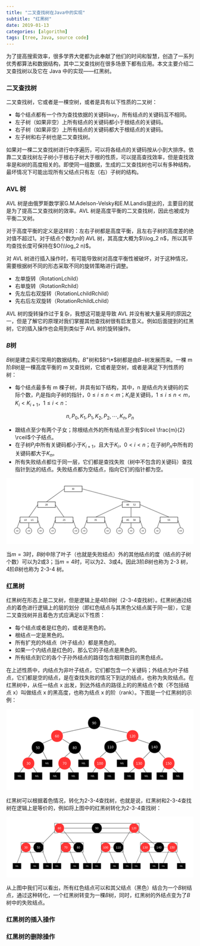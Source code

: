 ```yaml
---
title: "二叉查找树在Java中的实现"
subtitle: "红黑树"
date: 2019-01-13
categories: [algorithm]
tags: [tree, Java, source code]
---
```


为了提高搜索效率，很多学界大佬都为此奉献了他们的时间和智慧，创造了一系列优秀都算法和数据结构，其中二叉查找树在很多场景下都有应用。本文主要介绍二叉查找树以及它在 Java 中的实现——红黑树。

### 二叉查找树

二叉查找树，它或者是一棵空树，或者是具有以下性质的二叉树：

- 每个结点都有一个作为查找依据的关键码`key`，所有结点的关键码互不相同。
- 左子树（如果非空）上所有结点的关键码都小于根结点的关键码。
- 右子树（如果非空）上所有结点的关键码都大于根结点的关键码。
- 左子树和右子树也是二叉查找树。

如果对一棵二叉查找树进行中序遍历，可以将各结点的关键码按从小到大排序。依靠二叉查找树左子树小于根右子树大于根的性质，可以提高查找效率，但是查找效率是和树的高度相关的。即使同一组数据，生成的二叉查找树也可以有多种结构，最坏情况下可能出现所有父结点只有左（右）子树的结构。

### AVL 树

AVL 树是由俄罗斯数学家G.M.Adelson-Velsky和E.M.Landis提出的，主要目的就是为了提高二叉查找树的效率。AVL 树是高度平衡的二叉查找树，因此也被成为平衡二叉树。

对于高度平衡的定义是这样的：左右子树都是高度平衡，且左右子树的高度差的绝对值不超过1。对于结点个数为n的 AVL 树，其高度大概为$\\log_2 n$，所以其平均查找长度可保持在$O(\\log_2 n)$。

对 AVL 树进行插入操作时，有可能导致树对高度平衡性被破坏，对于这种情况，需要根据树不同的形态采取不同的旋转策略进行调整。

- 左单旋转（RotationLchild）
- 右单旋转（RotationRchild）
- 先左后右双旋转（RotationLchildRchild）
- 先右后左双旋转（RotationRchildLchild）

AVL 树的旋转操作过于复杂，我想这可能是导致 AVL 并没有被大量采用的原因之一，但是了解它的原理对我们掌握其他查找树很有启发意义。例如后面提到的红黑树，它的插入操作也会用到类似于 AVL 树的旋转操作。

### $B$树

$B$树是建立索引常用的数据结构，$B^+$树和$B^\*$树都是由$B-$树发展而来。一棵 m 阶$B$树是一棵高度平衡的 m 叉查找树，它或者是空树，或者是满足下列性质的树：

- 每个结点最多有 m 棵子树，并具有如下结构，其中，n 是结点内关键码的实际个数，$P_i$是指向子树的指针，$0 \leq i \leq n < m$；$K_i$是关键码，$1 \leq i \leq n < m$，$K_i < K_{i+1}$，$1 \leq i < n$：

$$n,P_0,K_1,P_1,K_2,P_2,\cdots,K_n,P_n$$

- 跟结点至少有两个子女；除根结点外的所有结点至少有$\lceil \frac{m}{2} \rceil$个子结点。
- 在子树$P_i$中所有关键码都小于$K_{i+1}$，且大于$K_i$，$0 < i < n$；在子树$P_n$中所有的关键码都大于$K_n$。
- 所有失败结点都位于同一层，它们都是查找失败（树中不包含的关键码）查找指针到达的结点。失败结点都为空结点，指向它们的指针都为空。

![3阶B树][picture 1]

当$m = 3$时，$B$树中除了叶子（也就是失败结点）外的其他结点的度（结点的子树个数）可以为2或3；当$m = 4$时，可以为2、3或4。因此3阶$B$树也称为 2-3 树，4阶$B$树也称为 2-3-4 树。

### 红黑树

红黑树在形态上是二叉树，但是逻辑上是4阶$B$树（2-3-4查找树）。红黑树通过结点的着色进行逻辑上的层的划分（即红色结点与其黑色父结点属于同一层），它是二叉查找树并且着色方式应满足以下性质：

- 每个结点或者是红色的，或者是黑色的。
- 根结点一定是黑色的。
- 所有扩充的外结点（叶子结点）都是黑色的。
- 如果一个内结点是红色的，那么它的子结点是黑色的。
- 所有结点到它的各个子孙外结点的路径包含相同数目的黑色结点。

在上述性质中，内结点为非叶子结点，它们都包含一个关键码；外结点为叶子结点，它们都是空的结点，是在查找失败的情况下到达的结点，也称为失败结点。在红黑树中，从任一结点 x 出发，到达外结点的路径上的的黑结点个数（不包括结点 x）叫做结点 x 的黑高度，也称为结点 x 的阶（rank）。下图是一个红黑树的示例：

![红黑树][picture 2]

红黑树可以根据着色情况，转化为2-3-4查找树，也就是说，红黑树和2-3-4查找树在逻辑上是等价的，例如将上图中的红黑树转化为2-3-4查找树：

![红黑树转化为4阶B树][picture 3]

从上图中我们可以看出，所有红色结点可以和其父结点（黑色）结合为一个$B$树结点，通过这种转化，一个红黑树转变为一棵$B$树，同时，红黑树的外结点变为了$B$树中的失败结点。

### 红黑树的插入操作

### 红黑树的删除操作

[picture 1]: /images/algorithm/2019-01-13-红黑树/3阶B树.jpg "3 阶 B 树"
[picture 2]: /images/algorithm/2019-01-13-红黑树/红黑树.jpg "红黑树"
[picture 3]: /images/algorithm/2019-01-13-红黑树/红黑树转化为4阶B树.jpg "红黑树转化为 4 阶 B 树"
